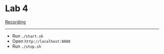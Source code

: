 # Lab 4

[Recording](./recording.mkv)

---

* Run `./start.sh`
* Open `http://localhost:8080`
* Run `./stop.sh`
